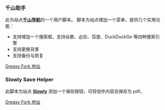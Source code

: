 ### 千山助手
此为站点[**千山导航**](http://qianshan.co)的一个用户脚本。
脚本为站点增加一个菜单，提供几个实用功能：
- 支持增加一个搜索框，支持谷歌、必应、百度、DuckDuckGo 等四种搜索引擎
- 支持更换背景
- 支持备份与恢复

[Greasy Fork 地址](https://greasyfork.org/zh-CN/scripts/369250-%E5%8D%83%E5%B1%B1%E5%8A%A9%E6%89%8B)

### Slowly Save Helper
此脚本为站点 [**Slowly**](https://web.getslowly.com) 添加一个保存按钮，可将信件内容另保存为 pdf。

[Greasy Fork 地址](https://greasyfork.org/en/scripts/395838-slowly-save-helper)